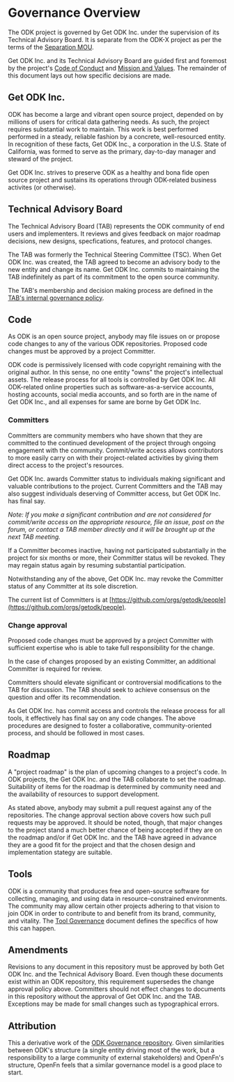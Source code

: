 # Governance Overview

The ODK project is governed by Get ODK Inc. under the supervision of its
Technical Advisory Board. It is separate from the ODK-X project as per the terms
of the [Separation MOU](SEPARATION-MOU.md).

Get ODK Inc. and its Technical Advisory Board are guided first and foremost by
the project's [Code of Conduct](CODE-OF-CONDUCT.md) and
[Mission and Values](MISSION-AND-VALUES.md). The remainder of this document lays
out how specific decisions are made.

## Get ODK Inc.

ODK has become a large and vibrant open source project, depended on by millions
of users for critical data gathering needs. As such, the project requires
substantial work to maintain. This work is best performed performed in a steady,
reliable fashion by a concrete, well-resourced entity. In recognition of these
facts, Get ODK Inc., a corporation in the U.S. State of California, was formed
to serve as the primary, day-to-day manager and steward of the project.

Get ODK Inc. strives to preserve ODK as a healthy and bona fide open source
project and sustains its operations through ODK-related business activites (or
otherwise).

## Technical Advisory Board

The Technical Advisory Board (TAB) represents the ODK community of end users and
implementers. It reviews and gives feedback on major roadmap decisions, new
designs, specfications, features, and protocol changes.

The TAB was formerly the Technical Steering Committee (TSC). When Get ODK Inc.
was created, the TAB agreed to become an advisory body to the new entity and
change its name. Get ODK Inc. commits to maintaining the TAB indefinitely as
part of its commitment to the open source community.

The TAB's membership and decision making process are defined in the
[TAB's internal governance policy](TAB-GOVERNANCE.md).

## Code

As ODK is an open source project, anybody may file issues on or propose code
changes to any of the various ODK repositories. Proposed code changes must be
approved by a project Committer.

ODK code is permissively licensed with code copyright remaining with the
original author. In this sense, no one entity "owns" the project's intellectual
assets. The release process for all tools is controlled by Get ODK Inc. All
ODK-related online properties such as software-as-a-service accounts, hosting
accounts, social media accounts, and so forth are in the name of Get ODK Inc.,
and all expenses for same are borne by Get ODK Inc.

### Committers

Committers are community members who have shown that they are committed to the
continued development of the project through ongoing engagement with the
community. Commit/write access allows contributors to more easily carry on with
their project-related activities by giving them direct access to the project's
resources.

Get ODK Inc. awards Committer status to individuals making significant and
valuable contributions to the project. Current Committers and the TAB may also
suggest individuals deserving of Committer access, but Get ODK Inc. has final
say.

_Note: If you make a significant contribution and are not considered for
commit/write access on the appropriate resource, file an issue, post on the
forum, or contact a TAB member directly and it will be brought up at the next
TAB meeting._

If a Committer becomes inactive, having not participated substantially in the
project for six months or more, their Committer status will be revoked. They may
regain status again by resuming substantial participation.

Notwithstanding any of the above, Get ODK Inc. may revoke the Committer status
of any Committer at its sole discretion.

The current list of Committers is at
[https://github.com/orgs/getodk/people](https://github.com/orgs/getodk/people).

### Change approval

Proposed code changes must be approved by a project Committer with sufficient
expertise who is able to take full responsibility for the change.

In the case of changes proposed by an existing Committer, an additional
Committer is required for review.

Committers should elevate significant or controversial modifications to the TAB
for discussion. The TAB should seek to achieve consensus on the question and
offer its recommendation.

As Get ODK Inc. has commit access and controls the release process for all
tools, it effectively has final say on any code changes. The above procedures
are designed to foster a collaborative, community-oriented process, and should
be followed in most cases.

## Roadmap

A "project roadmap" is the plan of upcoming changes to a project's code. In ODK
projects, the Get ODK Inc. and the TAB collaborate to set the roadmap.
Suitability of items for the roadmap is determined by community need and the
availability of resources to support development.

As stated above, anybody may submit a pull request against any of the
repositories. The change approval section above covers how such pull requests
may be approved. It should be noted, though, that major changes to the project
stand a much better chance of being accepted if they are on the roadmap and/or
if Get ODK Inc. and the TAB have agreed in advance they are a good fit for the
project and that the chosen design and implementation stategy are suitable.

## Tools

ODK is a community that produces free and open-source software for collecting,
managing, and using data in resource-constrained environments. The community may
allow certain other projects adhering to that vision to join ODK in order to
contribute to and benefit from its brand, community, and vitality. The
[Tool Governance](TOOL-GOVERNANCE.md) document defines the specifics of how this
can happen.

## Amendments

Revisions to any document in this repository must be approved by both Get ODK
Inc. and the Technical Advisory Board. Even though these documents exist within
an ODK repository, this requirement supersedes the change approval policy above.
Committers should not effect changes to documents in this repository without the
approval of Get ODK Inc. and the TAB. Exceptions may be made for small changes
such as typographical errors.

## Attribution

This a derivative work of the
[ODK Governance repository](https://github.com/getodk/governance/). Given
similarities between ODK's structure (a single entity driving most of the work,
but a responsibility to a large community of external stakeholders) and OpenFn's
structure, OpenFn feels that a similar governance model is a good place to
start.
